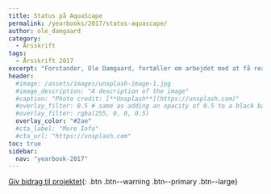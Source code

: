 ```yaml
---
title: Status på AquaScape
permalink: /yearbooks/2017/status-aquascape/
author: ole_damgaard
category:
  - Årsskrift
tags:
  - Årsskrift 2017
excerpt: "Forstander, Ole Damgaard, fortæller om arbejdet med at få realiseret AquaScape og derved renoveret vores gamle svømmebad fra 1957 - og gøre Vejle Idrætshøjskole til samlingspunkt for den aktive Nørreskov."
header:
  #image: /assets/images/unsplash-image-1.jpg
  #image_description: "A description of the image"
  #caption: "Photo credit: [**Unsplash**](https://unsplash.com)"
  #overlay_filter: 0.5 # same as adding an opacity of 0.5 to a black background
  #overlay_filter: rgba(255, 0, 0, 0.5)
  overlay_color: "#2ae"
  #cta_label: "More Info"
  #cta_url: "https://unsplash.com"
toc: true
sidebar:
  nav: "yearbook-2017"
---
```


[<i class='fas fa-money-bill-alt'></i> Giv bidrag til projektet](http://fond.vih.dk){: .btn .btn--warning .btn--primary .btn--large}